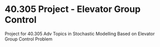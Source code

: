 # 40.305 Project - Elevator Group Control

Project for 40.305 Adv Topics in Stochastic Modelling
Based on Elevator Group Control Problem
